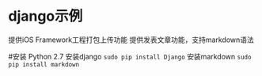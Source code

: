 # django示例
提供iOS Framework工程打包上传功能
提供发表文章功能，支持markdown语法

#安装
Python 2.7
安装django
<code>sudo pip install Django</code>
安装markdown
<code>sudo pip install markdown</code>

